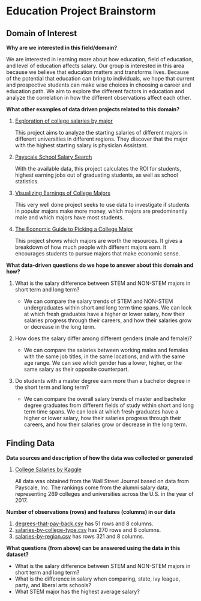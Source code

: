 # Education Project Brainstorm 


## Domain of Interest
**Why are we interested in this field/domain?**

We are interested in learning more about how education, field of education, and level of education affects salary. Our group is interested in this area because we believe that education matters and transforms lives. Because of the potential that education can bring to individuals, we hope that current and prospective students can make wise choices in choosing a career and education path. We aim to explore the different factors in education and analyze the correlation in how the different observations affect each other.


**What other examples of data driven projects related to this domain?**

1. [Exploration of college salaries by major](https://www.kaggle.com/cdelany7/exploration-of-college-salaries-by-major)

    This project aims to analyze the starting salaries of different majors in different universities in different regions. They discover that the major with the highest starting salary is physician Assistant.
2. [Payscale School Salary Search](https://www.payscale.com/research/US/School)

    With the available data, this project calculates the ROI for students, highest earning jobs out of graduating students, as well as school statistics.
3. [Visualizing Earnings of College Majors](https://mumid.github.io/VisualizingEarningsCollegeMajors/)

    This very well done project seeks to use data to investigate if students in popular majors make more money, which majors are predominantly male and which majors have most students.
4. [The Economic Guide to Picking a College Major](https://fivethirtyeight.com/features/the-economic-guide-to-picking-a-college-major/)

    This project shows which majors are worth the resources. It gives a breakdown of how much people with different majors earn. It encourages students to pursue majors that make economic sense.

**What data-driven questions do we hope to answer about this domain and how?**
1. What is the salary difference between STEM and NON-STEM majors in short term and long term?
    - We can compare the salary trends of STEM and NON-STEM undergraduates within short and long term time spans. We can look at which fresh graduates have a higher or lower salary, how their salaries progress through their careers, and how their salaries grow or decrease in the long term.

2. How does the salary differ among different genders (male and female)?
    - We can compare the salaries between working males and females with the same job titles, in the same locations, and with the same age range. We can see which gender has a lower, higher, or the same salary as their opposite counterpart.

3. Do students with a master degree earn more than a bachelor degree in the short term and long term?
    - We can compare the overall salary trends of master and bachelor degree graduates from different fields of study within short and long term time spans. We can look at which fresh graduates have a higher or lower salary, how their salaries progress through their careers, and how their salaries grow or decrease in the long term.


## Finding Data
**Data sources and description of how the data was collected or generated**
1. [College Salaries by Kaggle](https://www.kaggle.com/wsj/college-salaries)

    All data was obtained from the Wall Street Journal based on data from Payscale, Inc. The rankings come from the alumni salary data, representing 269 colleges and universities across the U.S. in the year of 2017.

**Number of observations (rows) and features (columns) in our data**

1. [degrees-that-pay-back.csv](https://github.com/info-201a-au20/final-project-iwangy/blob/master/data/degrees-that-pay-back.csv) has 51 rows and 8 columns.
2. [salaries-by-college-type.csv](https://github.com/info-201a-au20/final-project-iwangy/blob/master/data/salaries-by-college-type.csv) has 270 rows and 8 columns.
3. [salaries-by-region.csv](https://github.com/info-201a-au20/final-project-iwangy/blob/master/data/salaries-by-region.csv) has rows 321 and 8 columns.

**What questions (from above) can be answered using the data in this dataset?**

* What is the salary difference between STEM and NON-STEM majors in short term and long term?
* What is the difference in salary when comparing, state, ivy league, party, and liberal arts schools?
* What STEM major has the highest average salary?
